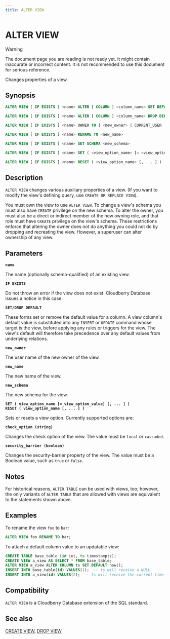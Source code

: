 ```yaml
---
title: ALTER VIEW
---
```


# ALTER VIEW

> [!WARNING]
> The document page you are reading is not ready yet. It might contain inaccurate or incorrect content. It is not recommended to use this document for serious reference.

Changes properties of a view.

## Synopsis

```sql
ALTER VIEW [ IF EXISTS ] <name> ALTER [ COLUMN ] <column_name> SET DEFAULT <expression>

ALTER VIEW [ IF EXISTS ] <name> ALTER [ COLUMN ] <column_name> DROP DEFAULT

ALTER VIEW [ IF EXISTS ] <name> OWNER TO { <new_owner> | CURRENT_USER | SESSION_USER }

ALTER VIEW [ IF EXISTS ] <name> RENAME TO <new_name>

ALTER VIEW [ IF EXISTS ] <name> SET SCHEMA <new_schema>

ALTER VIEW [ IF EXISTS ] <name> SET ( <view_option_name> [= <view_option_value>] [, ... ] )

ALTER VIEW [ IF EXISTS ] <name> RESET ( <view_option_name> [, ... ] )
```

## Description

`ALTER VIEW` changes various auxiliary properties of a view. (If you want to modify the view's defining query, use `CREATE OR REPLACE VIEW`).

You must own the view to use `ALTER VIEW`. To change a view's schema you must also have `CREATE` privilege on the new schema. To alter the owner, you must also be a direct or indirect member of the new owning role, and that role must have `CREATE` privilege on the view's schema. These restrictions enforce that altering the owner does not do anything you could not do by dropping and recreating the view. However, a superuser can alter ownership of any view.

## Parameters

**`name`**

The name (optionally schema-qualified) of an existing view.

**`IF EXISTS`**

Do not throw an error if the view does not exist. Cloudberry Database issues a notice in this case.

**`SET/DROP DEFAULT`**

These forms set or remove the default value for a column. A view column's default value is substituted into any `INSERT` or `UPDATE` command whose target is the view, before applying any rules or triggers for the view. The view's default will therefore take precedence over any default values from underlying relations.

**`new_owner`**

The user name of the new owner of the view.

**`new_name`**

The new name of the view.

**`new_schema`**

The new schema for the view.

**`SET ( view_option_name [= view_option_value] [, ... ] )`**<br />
**`RESET ( view_option_name [, ... ] )`**

Sets or resets a view option. Currently supported options are:

**`check_option (string)`**

Changes the check option of the view. The value must be `local` or `cascaded`.

**`security_barrier (boolean)`**

Changes the security-barrier property of the view. The value must be a Boolean value, such as `true` or `false`.

## Notes

For historical reasons, `ALTER TABLE` can be used with views, too; however, the only variants of `ALTER TABLE` that are allowed with views are equivalent to the statements shown above.

## Examples

To rename the view `foo` to `bar`:

```sql
ALTER VIEW foo RENAME TO bar;
```

To attach a default column value to an updatable view:

```sql
CREATE TABLE base_table (id int, ts timestamptz);
CREATE VIEW a_view AS SELECT * FROM base_table;
ALTER VIEW a_view ALTER COLUMN ts SET DEFAULT now();
INSERT INTO base_table(id) VALUES(1);  -- ts will receive a NULL
INSERT INTO a_view(id) VALUES(2);  -- ts will receive the current time
```

## Compatibility

`ALTER VIEW` is a Cloudberry Database extension of the SQL standard.

## See also

[CREATE VIEW](/docs/sql-stmts/sql-stmt-create-view.md), [DROP VIEW](/docs/sql-stmts/sql-stmt-drop-view.md)
